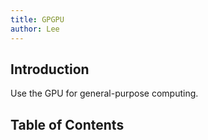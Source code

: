 ```yaml
---
title: GPGPU
author: Lee
---
```


## Introduction

Use the GPU for general-purpose computing.

## Table of Contents

<ArticlesMenu />
